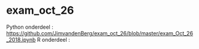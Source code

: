 # exam_oct_26

Python onderdeel : https://github.com/JimvandenBerg/exam_oct_26/blob/master/exam_Oct_26_2018.ipynb
R onderdeel : 
